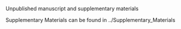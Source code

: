 Unpublished manuscript and supplementary materials

Supplementary Materials can be found in ../Supplementary_Materials
